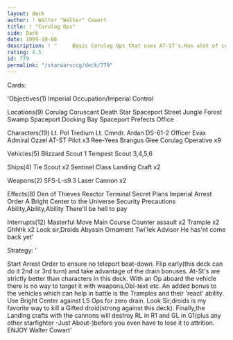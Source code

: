 ```yaml
---
layout: deck
author: ! Walter "Walter" Cowart
title: ! "Corulag Ops"
side: Dark
date: 1999-10-06
description: ! "	 Basic Corulag Ops that uses AT-ST's.Has alot of counters for some of the more annoying strategies.	Starts Imperial Arrest Order usually."
rating: 4.5
id: 779
permalink: "/starwarsccg/deck/779"
---
```

Cards: 

'Objectives(1)
Imperial Occupation/Imperial Control

Locations(9)
Corulag
Coruscant
Death Star
Spaceport Street
Jungle
Forest
Swamp
Spaceport Docking Bay
Spaceport Prefects Office

Characters(19)
Lt. Pol Tredium
Lt. Cmndr. Ardan
DS-61-2
Officer Evax
Admiral Ozzel
AT-ST Pilot x3
Ree-Yees
Brangus Glee
Corulag Operative x9

Vehicles(5)
Blizzard Scout 1
Tempest Scout 3,4,5,6

Ships(4)
Tie Scout x2
Sentinel Class Landing Craft x2

Weapons(2)
SFS-L-s9.3 Laser Cannon x2

Effects(8)
Den of Thieves
Reactor Terminal
Secret Plans
Imperial Arrest Order
A Bright Center to the Universe
Security Precautions
Ability,Ability,Ability
There'll be hell to pay

Interrupts(12)
Masterful Move
Main Course
Counter assault x2
Trample x2
Ghhhk x2
Look sir,Droids
Abyssin Ornament
Twi'lek Advisor
He has'nt come back yet'

Strategy: '

  Start Arrest Order to ensure no teleport beat-down.  Flip early(this deck can do it 2nd or 3rd
turn) and take advantage of the drain bonuses.
At-St's are strictly better than characters in this deck.  With an Op aboard the vehicle there is no way to target it with weapons,Obi-text etc.
An added bonus to the vehicles which can help in battle is the Tramples and their 'react' ability.
Use Bright Center against LS Ops for zero drain.
Look Sir,droids is my favorite way to kill a Gifted droid(strong against this deck).
Finally,the Landing crafts with the cannons will
destroy RL in R1 and GL in G1(plus any other starfighter -Just About-)before you even have to lose it to attrition.
 ENJOY
 Walter Cowart'

